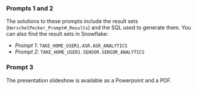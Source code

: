 ### Prompts 1 and 2

The solutions to these prompts include the result sets (`HerschelPecker_Prompt#_Results`) and the SQL used to generate them. You can also find the result sets in Snowflake:
- *Prompt 1*: `TAKE_HOME_USER1.ASR.ASR_ANALYTICS`
- *Prompt 2*: `TAKE_HOME_USER1.SENSOR.SENSOR_ANALYTICS`

### Prompt 3

The presentation slideshow is available as a Powerpoint and a PDF.